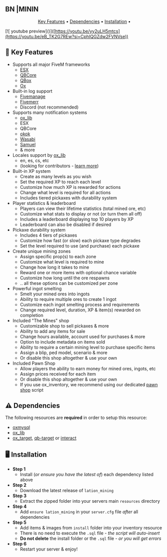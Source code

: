 ## BN |MININ

<p align="center">
    <a href="#key-features">Key Features</a> •
    <a href="#dependencies">Dependencies</a> •
    <a href="#installation">Installation</a> •

</p>

[![ youtube preview]([](![17448348712256790759459852154113](https://github.com/user-attachments/assets/5f6bfd54-fddb-402f-862b-a3afc84b8128)
))]([https://youtu.be/yy2uLH5mtcs](https://youtu.be/eB_TK2G7REw?si=CphIQGZdw2FVNVse))

## 🔑 Key Features

* Supports all major FiveM frameworks
  - [ESX](https://github.com/esx-framework)
  - [QBCore](https://github.com/qbcore-frameworkhttps://r2.fivemanage.com/QPANegrwzeUqCkqNWEXSR/1000120113.jpg)
  - [QBox](https://github.com/Qbox-project)
  - [Ox](https://github.com/overextended)
* Built-in log support
  - [Fivemanage](https://fivemanage.com/?utm_source=github&utm_medium=lation)
  - [Fivemerr](https://fivemerr.com/?utm_source=github&utm_medium=lation)
  - Discord (not recommended)
* Supports many notification systems
  - [ox_lib](https://github.com/overextended/ox_lib)
  - ESX
  - QBCore
  - [okok](https://okok.tebex.io/package/4724993/?utm_source=github&utm_medium=lation)
  - [Wasabi](https://wasabiscripts.com/product/6215100/?utm_source=github&utm_medium=lation)
  - [Samuel](https://github.com/Samuels-Development/sd-notify)
  - & more
* Locales support by [ox_lib](https://github.com/overextended/ox_lib)
  - en, es, cs, etc
  - (looking for contributors - [learn more](https://github.com/IamLation/translations))
* Built-in XP system
  - Create as many levels as you wish
  - Set the required XP to reach each level
  - Customize how much XP is rewarded for actions
  - Change what level is required for all actions
  - Includes tiered pickaxes with durability system
* Player statistics & leaderboard
  - Players can view their lifetime statistics (total mined ore, etc)
  - Customize what stats to display or not (or turn them all off)
  - Includes a leaderboard displaying top 10 players by XP
  - Leaderboard can also be disabled if desired
* Pickaxe durability system
  - Includes 4 tiers of pickaxes
  - Customize how fast (or slow) each pickaxe type degrades
  - Set the level required to use (and purchase) each pickaxe
* Create unique mining zones
  - Assign specific prop(s) to each zone
  - Customize what level is required to mine
  - Change how long it takes to mine
  - Reward one or more items with optional chance variable
  - Customize how long until the ore respawns
  - .. all these options can be customized per zone
* Powerful ingot smelting
  - Smelt your mined ores into ingots
  - Ability to require multiple ores to create 1 ingot
  - Customize each ingot smelting process and requirements
  - Change required level, duration, XP & item(s) rewarded on completion
* Included "The Mines" shop
  - Customizable shop to sell pickaxes & more
  - Ability to add any items for sale
  - Change hours available, account used for purchases & more
  - Option to include metadata on items sold
  - Ability to require a certain mining level to purchase specific items
  - Assign a blip, ped model, scenario & more
  - Or disable this shop altogether & use your own
* Included Pawn Shop
  - Allow players the ability to earn money for mined ores, ingots, etc
  - Assign prices received for each item
  - Or disable this shop altogether & use your own
  - If you use ox_inventory, we recommend using our dedicated [pawn shop](https://github.com/IamLation/lation_pawnshop) script

## ⚠️ Dependencies
The following resources are **required** in order to setup this resource:
* [oxmysql](https://github.com/overextended/oxmysql/releases)
* [ox_lib](https://github.com/overextended/ox_lib/releases)
* [ox_target](https://github.com/overextended/ox_target/releases), [qb-target](https://github.com/qbcore-framework/qb-target) or [interact](https://github.com/darktrovx/interact)

## 🖥️ Installation

* **Step 1**
  - Install (*or ensure you have the latest of*) each dependency listed above
* **Step 2**
  - Download the latest release of ```lation_mining```
* **Step 3**
  - Extract the zipped folder into your servers main ```resources``` directory
* **Step 4**
  - Add ```ensure lation_mining``` in your ```server.cfg``` file *after* all dependencies
* **Step 5**
  - Add items & images from ```install``` folder into your inventory resource
  - There is no need to execute the ```.sql``` file - *the script will auto-insert*
  - **Do not delete** the install folder or the ```.sql``` file - *or you will get errors*
* **Step 6**
  - Restart your server & enjoy!

